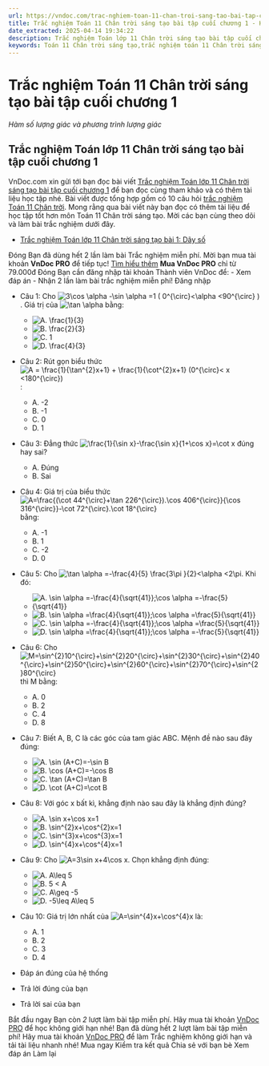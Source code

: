 ```yaml
---
url: https://vndoc.com/trac-nghiem-toan-11-chan-troi-sang-tao-bai-tap-cuoi-chuong-1-303487
title: Trắc nghiệm Toán 11 Chân trời sáng tạo bài tập cuối chương 1 - Hàm số lượng giác và phương trình lượng giác - VnDoc.com
date_extracted: 2025-04-14 19:34:22
description: Trắc nghiệm Toán lớp 11 Chân trời sáng tạo bài tập cuối chương 1 được VnDoc.com sưu tầm và xin gửi tới bạn đọc cùng tham khảo nhé.
keywords: Toán 11 Chân trời sáng tạo,trắc nghiệm toán 11 Chân trời sáng tạo,toán lớp 11 Chân trời sáng tạo,trắc nghiệm toán 11 chân trời,toán 11 chân trời,trắc nghiệm toán 11,trắc nghiệm toán 11 Chân trời sáng tạo bài tập cuối chương 1,Trắc nghiệm Toán lớp 11 Chân trời sáng tạo bài tập cuối chương 1,bài tập cuối chương 1
---
```


# Trắc nghiệm Toán 11 Chân trời sáng tạo bài tập cuối chương 1
 _Hàm số lượng giác và phương trình lượng giác_
## Trắc nghiệm Toán lớp 11 Chân trời sáng tạo bài tập cuối chương 1
VnDoc.com xin gửi tới bạn đọc bài viết [Trắc nghiệm Toán lớp 11 Chân trời sáng tạo bài tập cuối chương 1](<https://vndoc.com/trac-nghiem-toan-11-chan-troi-sang-tao-bai-tap-cuoi-chuong-1-303487>) để bạn đọc cùng tham khảo và có thêm tài liệu học tập nhé.
Bài viết được tổng hợp gồm có 10 câu hỏi [trắc nghiệm Toán 11 Chân trời](<https://vndoc.com/trac-nghiem-toan-11-chan-troi-sang-tao>). Mong rằng qua bài viết này bạn đọc có thêm tài liệu để học tập tốt hơn môn Toán 11 Chân trời sáng tạo. Mời các bạn cùng theo dõi và làm bài trắc nghiệm dưới đây.
  * [Trắc nghiệm Toán lớp 11 Chân trời sáng tạo bài 1: Dãy số](<https://vndoc.com/trac-nghiem-toan-11-chan-troi-sang-tao-bai-1-day-so-303536>)

Đóng
Bạn đã dùng hết 2 lần làm bài Trắc nghiệm miễn phí. Mời bạn mua tài khoản **VnDoc PRO** để tiếp tục\! [Tìm hiểu thêm](</pro>)
**Mua VnDoc PRO** chỉ từ 79.000đ
Đóng
Bạn cần đăng nhập tài khoản Thành viên VnDoc để:
\- Xem đáp án
\- Nhận 2 lần làm bài trắc nghiệm miễn phí\!
Đăng nhập 
  * Câu 1:
Cho ![3\\cos \\alpha -\\sin \\alpha =1 \( 0^{\\circ}<\\alpha <90^{\\circ} \)](https://tex.vdoc.vn?tex=3%5Ccos%20%5Calpha%20-%5Csin%20%5Calpha%20%3D1%20\(%200%5E%7B%5Ccirc%7D%3C%5Calpha%20%3C90%5E%7B%5Ccirc%7D%20\)). Giá trị của ![\\tan \\alpha](https://tex.vdoc.vn?tex=%5Ctan%20%5Calpha) bằng:
    * ![A. \\frac{1}{3}](https://tex.vdoc.vn?tex=A.%20%5Cfrac%7B1%7D%7B3%7D)
    * ![B. \\frac{2}{3}](https://tex.vdoc.vn?tex=B.%20%5Cfrac%7B2%7D%7B3%7D)
    * ![C. 1](https://tex.vdoc.vn?tex=C.%201)
    * ![D. \\frac{4}{3}](https://tex.vdoc.vn?tex=D.%20%5Cfrac%7B4%7D%7B3%7D)
  * Câu 2:
Rút gọn biểu thức ![A = \\frac{1}{\\tan^{2}x+1} + \\frac{1}{\\cot^{2}x+1} \(0^{\\circ}< x <180^{\\circ}\)](https://tex.vdoc.vn?tex=A%20%3D%20%5Cfrac%7B1%7D%7B%5Ctan%5E%7B2%7Dx%2B1%7D%20%2B%20%5Cfrac%7B1%7D%7B%5Ccot%5E%7B2%7Dx%2B1%7D%20\(0%5E%7B%5Ccirc%7D%3C%20x%20%3C180%5E%7B%5Ccirc%7D\)):
    * A. -2
    * B. -1
    * C. 0
    * D. 1
  * Câu 3:
Đẳng thức ![\\frac{1}{\\sin x}-\\frac{\\sin x}{1+\\cos x}=\\cot x](https://tex.vdoc.vn?tex=%5Cfrac%7B1%7D%7B%5Csin%20x%7D-%5Cfrac%7B%5Csin%20x%7D%7B1%2B%5Ccos%20x%7D%3D%5Ccot%20x) đúng hay sai?
    * A. Đúng
    * B. Sai
  * Câu 4:
Giá trị của biểu thức ![A=\\frac{\(\\cot 44^{\\circ}+\\tan 226^{\\circ}\).\\cos 406^{\\circ}}{\\cos 316^{\\circ}}-\\cot 72^{\\circ}.\\cot 18^{\\circ}](https://tex.vdoc.vn?tex=A%3D%5Cfrac%7B\(%5Ccot%2044%5E%7B%5Ccirc%7D%2B%5Ctan%20226%5E%7B%5Ccirc%7D\).%5Ccos%20406%5E%7B%5Ccirc%7D%7D%7B%5Ccos%20316%5E%7B%5Ccirc%7D%7D-%5Ccot%2072%5E%7B%5Ccirc%7D.%5Ccot%2018%5E%7B%5Ccirc%7D) bằng:
    * A. -1
    * B. 1
    * C. -2
    * D. 0
  * Câu 5:
Cho ![\\tan \\alpha =-\\frac{4}{5} \\frac{3\\pi }{2}<\\alpha <2\\pi](https://tex.vdoc.vn?tex=%5Ctan%20%5Calpha%20%3D-%5Cfrac%7B4%7D%7B5%7D%20%5Cfrac%7B3%5Cpi%20%7D%7B2%7D%3C%5Calpha%20%3C2%5Cpi). Khi đó:
    * ![A. \\sin \\alpha =-\\frac{4}{\\sqrt{41}};\\cos \\alpha =-\\frac{5}{\\sqrt{41}}](https://tex.vdoc.vn?tex=A.%20%5Csin%20%5Calpha%20%3D-%5Cfrac%7B4%7D%7B%5Csqrt%7B41%7D%7D%3B%5Ccos%20%5Calpha%20%3D-%5Cfrac%7B5%7D%7B%5Csqrt%7B41%7D%7D)
    * ![B. \\sin \\alpha =\\frac{4}{\\sqrt{41}};\\cos \\alpha =\\frac{5}{\\sqrt{41}}](https://tex.vdoc.vn?tex=B.%20%5Csin%20%5Calpha%20%3D%5Cfrac%7B4%7D%7B%5Csqrt%7B41%7D%7D%3B%5Ccos%20%5Calpha%20%3D%5Cfrac%7B5%7D%7B%5Csqrt%7B41%7D%7D)
    * ![C. \\sin \\alpha =-\\frac{4}{\\sqrt{41}};\\cos \\alpha =\\frac{5}{\\sqrt{41}}](https://tex.vdoc.vn?tex=C.%20%5Csin%20%5Calpha%20%3D-%5Cfrac%7B4%7D%7B%5Csqrt%7B41%7D%7D%3B%5Ccos%20%5Calpha%20%3D%5Cfrac%7B5%7D%7B%5Csqrt%7B41%7D%7D)
    * ![D. \\sin \\alpha =\\frac{4}{\\sqrt{41}};\\cos \\alpha =-\\frac{5}{\\sqrt{41}}](https://tex.vdoc.vn?tex=D.%20%5Csin%20%5Calpha%20%3D%5Cfrac%7B4%7D%7B%5Csqrt%7B41%7D%7D%3B%5Ccos%20%5Calpha%20%3D-%5Cfrac%7B5%7D%7B%5Csqrt%7B41%7D%7D)
  * Câu 6:
Cho ![M=\\sin^{2}10^{\\circ}+\\sin^{2}20^{\\circ}+\\sin^{2}30^{\\circ}+\\sin^{2}40^{\\circ}+\\sin^{2}50^{\\circ}+\\sin^{2}60^{\\circ}+\\sin^{2}70^{\\circ}+\\sin^{2}80^{\\circ}](https://tex.vdoc.vn?tex=M%3D%5Csin%5E%7B2%7D10%5E%7B%5Ccirc%7D%2B%5Csin%5E%7B2%7D20%5E%7B%5Ccirc%7D%2B%5Csin%5E%7B2%7D30%5E%7B%5Ccirc%7D%2B%5Csin%5E%7B2%7D40%5E%7B%5Ccirc%7D%2B%5Csin%5E%7B2%7D50%5E%7B%5Ccirc%7D%2B%5Csin%5E%7B2%7D60%5E%7B%5Ccirc%7D%2B%5Csin%5E%7B2%7D70%5E%7B%5Ccirc%7D%2B%5Csin%5E%7B2%7D80%5E%7B%5Ccirc%7D) thì M bằng:
    * A. 0
    * B. 2
    * C. 4
    * D. 8
  * Câu 7:
Biết A, B, C là các góc của tam giác ABC. Mệnh đề nào sau đây đúng:
    * ![A. \\sin \(A+C\)=-\\sin B](https://tex.vdoc.vn?tex=A.%20%5Csin%20\(A%2BC\)%3D-%5Csin%20B)
    * ![B. \\cos \(A+C\)=-\\cos B](https://tex.vdoc.vn?tex=B.%20%5Ccos%20\(A%2BC\)%3D-%5Ccos%20B)
    * ![C. \\tan \(A+C\)=\\tan B](https://tex.vdoc.vn?tex=C.%20%5Ctan%20\(A%2BC\)%3D%5Ctan%20B)
    * ![D. \\cot \(A+C\)=\\cot B](https://tex.vdoc.vn?tex=D.%20%5Ccot%20\(A%2BC\)%3D%5Ccot%20B)
  * Câu 8:
Với góc x bất kì, khẳng định nào sau đây là khẳng định đúng?
    * ![A. \\sin x+\\cos x=1](https://tex.vdoc.vn?tex=A.%20%5Csin%20x%2B%5Ccos%20x%3D1)
    * ![B. \\sin^{2}x+\\cos^{2}x=1](https://tex.vdoc.vn?tex=B.%20%5Csin%5E%7B2%7Dx%2B%5Ccos%5E%7B2%7Dx%3D1)
    * ![C. \\sin^{3}x+\\cos^{3}x=1](https://tex.vdoc.vn?tex=C.%20%5Csin%5E%7B3%7Dx%2B%5Ccos%5E%7B3%7Dx%3D1)
    * ![D. \\sin^{4}x+\\cos^{4}x=1](https://tex.vdoc.vn?tex=D.%20%5Csin%5E%7B4%7Dx%2B%5Ccos%5E%7B4%7Dx%3D1)
  * Câu 9:
Cho ![A=3\\sin x+4\\cos x](https://tex.vdoc.vn?tex=A%3D3%5Csin%20x%2B4%5Ccos%20x). Chọn khẳng định đúng:
    * ![A. A\\leq 5](https://tex.vdoc.vn?tex=A.%20A%5Cleq%205)
    * ![B. 5 < A](https://tex.vdoc.vn?tex=B.%205%20%3C%20A)
    * ![C. A\\geq -5](https://tex.vdoc.vn?tex=C.%20A%5Cgeq%20-5)
    * ![D. -5\\leq A\\leq 5](https://tex.vdoc.vn?tex=D.%20-5%5Cleq%20A%5Cleq%205)
  * Câu 10:
Giá trị lớn nhất của ![A=\\sin^{4}x+\\cos^{4}x](https://tex.vdoc.vn?tex=A%3D%5Csin%5E%7B4%7Dx%2B%5Ccos%5E%7B4%7Dx) là:
    * A. 1
    * B. 2
    * C. 3
    * D. 4

  * Đáp án đúng của hệ thống
  * Trả lời đúng của bạn
  * Trả lời sai của bạn

Bắt đầu ngay
Bạn còn _2_ lượt làm bài tập miễn phí. Hãy mua tài khoản [VnDoc PRO](</pro>) để học không giới hạn nhé\!  Bạn đã dùng hết 2 lượt làm bài tập miễn phí\! Hãy mua tài khoản [VnDoc PRO](</pro>) để làm Trắc nghiệm không giới hạn và tải tài liệu nhanh nhé\!  Mua ngay
Kiểm tra kết quả Chia sẻ với bạn bè Xem đáp án Làm lại
